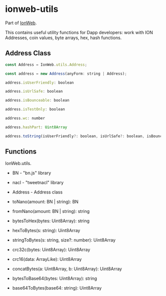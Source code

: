 # ionweb-utils

Part of [IonWeb](https://github.com/ice-blockchain/ionweb).

This contains useful utility functions for Dapp developers: work with ION Addresses, coin values, byte arrays, hex, hash functions.

## Address Class
```js
const Address = IonWeb.utils.Address;

const address = new Address(anyForm: string | Address);

address.isUserFriendly: boolean

address.isUrlSafe: boolean

address.isBounceable: boolean

address.isTestOnly: boolean

address.wc: number

address.hashPart: Uint8Array

address.toString(isUserFriendly?: boolean, isUrlSafe?: boolean, isBounceable?: boolean, isTestOnly?: boolean): string
```
## Functions

IonWeb.utils.

* BN - "bn.js" library 

* nacl - "tweetnacl" library

* Address - Address class

* toNano(amount: BN | string): BN

* fromNano(amount: BN | string): string

* bytesToHex(bytes: Uint8Array): string

* hexToBytes(s: string): Uint8Array

* stringToBytes(s: string, size?: number): Uint8Array 

* crc32c(bytes: Uint8Array): Uint8Array

* crc16(data: ArrayLike<number>): Uint8Array

* concatBytes(a: Uint8Array, b: Uint8Array): Uint8Array

* bytesToBase64(bytes: Uint8Array): string

* base64ToBytes(base64: string): Uint8Array
